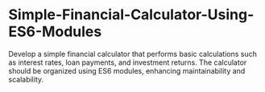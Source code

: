 # Simple-Financial-Calculator-Using-ES6-Modules
Develop a simple financial calculator that performs basic calculations such as interest rates, loan payments, and investment returns. The calculator should be organized using ES6 modules, enhancing maintainability and scalability.
